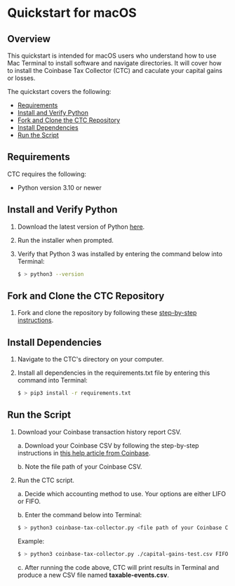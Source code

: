 # Quickstart for macOS

## Overview

This quickstart is intended for macOS users who understand how to use Mac Terminal to install software and navigate directories. It will cover how to install the Coinbase Tax Collector (CTC) and caculate your capital gains or losses.

The quickstart covers the following:

- [Requirements](#requirements)
- [Install and Verify Python](#install-and-verify-python)
- [Fork and Clone the CTC Repository](#fork-and-clone-the-ctc-repository)
- [Install Dependencies](#install-dependencies)
- [Run the Script](#run-the-script)

## Requirements

CTC requires the following:

* Python version 3.10 or newer

## Install and Verify Python

1. Download the latest version of Python [here](https://www.python.org/downloads/).

2. Run the installer when prompted.

3. Verify that Python 3 was installed by entering the command below into Terminal:

    ```sh
    $ > python3 --version
    ```

## Fork and Clone the CTC Repository

1. Fork and clone the repository by following these [step-by-step instructions](https://docs.github.com/en/get-started/quickstart/fork-a-repo#forking-a-repository).

## Install Dependencies

1. Navigate to the CTC's directory on your computer. 

2. Install all dependencies in the requirements.txt file by entering this command into Terminal:

    ```sh
    $ > pip3 install -r requirements.txt
    ```

## Run the Script

1. Download your Coinbase transaction history report CSV.

    a. Download your Coinbase CSV by following the step-by-step instructions in [this help article from Coinbase](https://help.coinbase.com/en/commerce/managing-account/transaction-reporting#download-reports).

    b. Note the file path of your Coinbase CSV.

2. Run the CTC script.

    a. Decide which accounting method to use. Your options are either LIFO or FIFO.
    
    b. Enter the command below into Terminal:

    ```sh
    $ > python3 coinbase-tax-collector.py <file path of your Coinbase CSV file> <LIFO | FIFO>
    ```

    Example:

    ```sh
    $ > python3 coinbase-tax-collector.py ./capital-gains-test.csv FIFO
    ```

    c. After running the code above, CTC will print results in Terminal and produce a new CSV file named **taxable-events.csv**.
